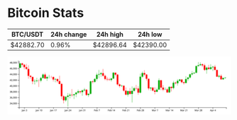 # Bitcoin Stats

BTC/USDT|24h change|24h high|24h low|
|---|---|---|---|
|$42882.70|0.96%|$42896.64|$42390.00|

<img src="./chart.svg">
